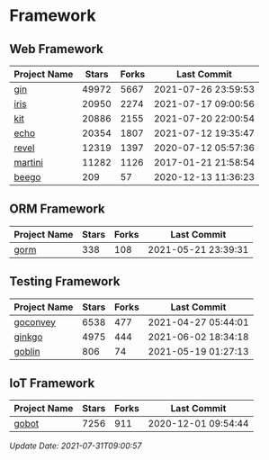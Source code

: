 # Framework

## Web Framework
| Project Name | Stars | Forks | Last Commit |
| ------------ | ----- | ----- | ----------- |
| [gin](https://github.com/gin-gonic/gin) | 49972 | 5667 | 2021-07-26 23:59:53 |
| [iris](https://github.com/kataras/iris) | 20950 | 2274 | 2021-07-17 09:00:56 |
| [kit](https://github.com/go-kit/kit) | 20886 | 2155 | 2021-07-20 22:00:54 |
| [echo](https://github.com/labstack/echo) | 20354 | 1807 | 2021-07-12 19:35:47 |
| [revel](https://github.com/revel/revel) | 12319 | 1397 | 2020-07-12 05:57:36 |
| [martini](https://github.com/go-martini/martini) | 11282 | 1126 | 2017-01-21 21:58:54 |
| [beego](https://github.com/astaxie/beego) | 209 | 57 | 2020-12-13 11:36:23 |

## ORM Framework
| Project Name | Stars | Forks | Last Commit |
| ------------ | ----- | ----- | ----------- |
| [gorm](https://github.com/jinzhu/gorm) | 338 | 108 | 2021-05-21 23:39:31 |

## Testing Framework
| Project Name | Stars | Forks | Last Commit |
| ------------ | ----- | ----- | ----------- |
| [goconvey](https://github.com/smartystreets/goconvey) | 6538 | 477 | 2021-04-27 05:44:01 |
| [ginkgo](https://github.com/onsi/ginkgo) | 4975 | 444 | 2021-06-02 18:34:18 |
| [goblin](https://github.com/franela/goblin) | 806 | 74 | 2021-05-19 01:27:13 |

## IoT Framework
| Project Name | Stars | Forks | Last Commit |
| ------------ | ----- | ----- | ----------- |
| [gobot](https://github.com/hybridgroup/gobot) | 7256 | 911 | 2020-12-01 09:54:44 |

*Update Date: 2021-07-31T09:00:57*